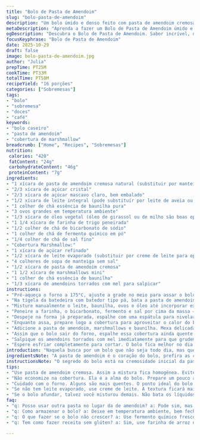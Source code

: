 ```yaml
---
title: "Bolo de Pasta de Amendoim"
slug: "bolo-pasta-de-amendoim"
description: "Um bolo úmido e denso feito com pasta de amendoim cremosa e açúcares mascavo e cristal, coberto com uma cobertura quente de marshmallow e amendoim torrado com mel. A receita usa fermento químico combinado e bicarbonato para garantir leveza, enquanto o leite e o óleo equilibram a textura e sabor. O forno pré-aquecido a 180°C e um tempo de assar entre 27 a 33 minutos, dependendo do forno, levam a um bolo dourado com crosta firme, mas interior macio. A cobertura é feita em banho-maria até alcançar consistência cremosa e pegajosa. Finalizar com amendoins crocantes adiciona textura e contraste. Serve cerca de 16 pessoas."
metaDescription: "Aprenda a fazer um Bolo de Pasta de Amendoim úmido e denso, perfeito para o café da tarde com cobertura de marshmallow e amendoins."
ogDescription: "Descubra o Bolo de Pasta de Amendoim. Sabor incrível, denso e molhadinho, perfeito para acompanhar seu café da tarde com amigos."
focusKeyphrase: "Bolo de Pasta de Amendoim"
date: 2025-10-29
draft: false
image: bolo-pasta-de-amendoim.jpg
author: "Julia"
prepTime: PT25M
cookTime: PT33M
totalTime: PT58M
recipeYield: "16 porções"
categories: ["Sobremesas"]
tags:
- "bolo"
- "sobremesa"
- "doces"
- "café"
keywords:
- "bolo caseiro"
- "pasta de amendoim"
- "cobertura de marshmallow"
breadcrumb: ["Home", "Recipes", "Sobremesas"]
nutrition: 
 calories: "420"
 fatContent: "24g"
 carbohydrateContent: "46g"
 proteinContent: "7g"
ingredients:
- "1 xícara de pasta de amendoim cremosa natural (substituir por manteiga de amêndoas para variar)"
- "2/3 xícara de açúcar cristal"
- "2/3 xícara de açúcar mascavo claro, bem embalado"
- "1/2 xícara de leite integral (pode substituir por leite de aveia ou amêndoas sem açúcar)"
- "1 colher de chá essência de baunilha pura"
- "3 ovos grandes em temperatura ambiente"
- "1/3 xícara de óleo vegetal (óleo de girassol ou de milho são boas opções)"
- "1 1/4 xícara de farinha de trigo peneirada"
- "1/2 colher de chá de bicarbonato de sódio"
- "1 colher de chá de fermento químico em pó"
- "1/4 colher de chá de sal fino"
- "Cobertura Marshmallow:"
- "1 xícara de açúcar refinado"
- "1/2 xícara de leite evaporado (substituir por creme de leite para opção mais rica)"
- "4 colheres de sopa de manteiga sem sal"
- "1/2 xícara de pasta de amendoim cremosa"
- "1 1/2 xícara de marshmallows mini"
- "1 colher de chá essência de baunilha"
- "1/3 xícara de amendoins torrados com mel para salpicar"
instructions:
- "Pré-aqueça o forno a 175°C, ajuste a grade no meio para assar o bolo de maneira uniforme. Unte uma forma 23 x 33 cm com spray antiaderente ou manteiga misturada com farinha.Peneirar os secos evita bolotas que podem atrapalhar a textura, e é importante para distribuir melhor o fermento."
- "Na tigela da batedeira com batedor tipo pá, bata a pasta de amendoim com os açúcares até virar um creme claro e aerado — leva uns 3 minutos em velocidade média alta. Esse ponto é essencial para um bolo macio.De tempos em tempos, raspe as laterais da tigela para garantir mistura homogênea; assim evita pelotas de açúcar ou amendoim grudado na lateral."
- "Misture manualmente o leite, baunilha, ovos e óleo até incorporar exatamente. Use a velocidade baixa da batedeira ou uma espátula, o importante é não bater demais nessa etapa para que o bolo não fique pesado."
- "Peneire a farinha, o bicarbonato, fermento e sal por cima da massa — essa técnica dos secos por cima do úmido é para evitar ativação precoce do fermento. Misture com espátula até não ver mais pontos secos, cuidado para não mexer demais a massa, ela deve ficar ligeiramente grudenta e opaca."
- "Despeje na forma já preparada, espalhe com uma espátula para nivelar. Coloque no centro do forno, observe o topo abrir pequenas rachaduras e dourar levemente nas bordas, sinal de que já está no ponto. Teste com espetinho de metal ou palito de madeira,, que deve sair com migalhas úmidas, nunca massa crua.Resista à tentação de abrir forno antes dos 20 minutos, isso pode fazer o bolo afundar."
- "Enquanto assa, prepare logo a cobertura para aproveitar o calor do bolo assim que sair: em uma panela média, misture açúcar refinado, leite evaporado e manteiga em fogo médio alto.Vá mexendo sem parar — o açúcar dissolve quando a mistura começa a ficar translúcida e o chiado sobe.Decida o fogo em intensidade baixa ao notar que tudo já se dissolve para não queimar na base."
- "Adicione a pasta de amendoim, marshmallows e baunilha. Mexa delicadamente em fogo muito baixo; o marshmallow derrete e a mistura vira um creme brilhante e com textura densa, pronto para ser usado. Isso deve levar uns 5 minutos no fogo."
- "Assim que o bolo sair do forno, espalhe essa cobertura ainda quente rapidamente e uniformemente. A cobertura quente penetra um pouco, essa transferência térmica cria aquela textura camada do marshmallow cremosa com a massa fofa logo abaixo."
- "Salpique os amendoins torrados com mel imediatamente para que grudem antes da cobertura firmar. Fica um contraste crocante+salgadinho com o adocicado e cremoso.Caso não tenha amendoins com mel, uma opção é usar castanhas-do-pará ou até amêndoas laminadas torradas para outro toque."
- "Espere esfriar completamente para cortar. O bolo fica melhor no dia seguinte porque a cobertura firma mais, tornando mais fácil cortar em quadrados limpos sem desmanchar."
introduction: "Naquela busca por um bolo que não seja todo dia, mas que te dê vontade no cafezinho da tarde de domingo, aprendi que um bolo com pasta de amendoim tem que equilibrar o doce e o salgado. Pular o açúcar refinado integral nesse caso tiraria o brilho da massa e a cor fresca. Um leve toque de óleo ajuda a manter a meia-vida do bolo - sem ele o bolo fica seco rapidinho, mesmo que muita gente tente fugir do óleo para a ‘saudabilidade’. Vi variações na cobertura com creme de leite, mas aqui a mistura de marshmallow e pasta de amendoim dava aquela textura pegajosa - quase como um doce de festa junina mas super prático. Se o forno é temperamental, aprenda a observar bordas douradas e teste do palito para não ter susto com bolo cru."
ingredientsNote: "A pasta de amendoim é o coração do bolo, prefira as com textura cremosa e sem pedaços para facilitar mistura, embora pedaços adicionem crocância interessante na cobertura se preferir experimentar. Trocar o leite evaporado na cobertura por creme de leite dá uma cremosidade mais rica - faça testes pequenos. O açúcar mascavo deve estar bem compactado para não alterar medida exata. Prefira marshmallows mini, assim derretem de maneira uniforme sem precisar mexer demais, evitando grumos. Amendoins torrados com mel podem ser substituídos por castanhas secas com toque de mel ou até granola crocante para variar agradavelmente o acabamento. Evite usar fermento de bolo normal sozinho; a combinação do fermento com bicarbonato garante o suporte certo para esta massa densa."
instructionsNote: "O segredo do bolo está na cremosidade inicial da pasta de amendoim com açúcar, que deve ser batido até quase esclarecer volume e textura. Respeite o tempo de mistura para incorporar ar - isso dá leveza. Peneirar os secos evita que fermento e sal ajam antes da hora, o que pode gerar irregularidade no crescimento. Na hora de preparar a cobertura, o ponto do açúcar dissolver no leite evaporado indica calor na medida certa para derreter o marshmallow sem queimá-lo, mexa devagar em fogo baixo para não grudar. Espalhar a cobertura quente rapidamente faz com que ela penetre na superfície do bolo formando uma película aveludada. Amendoins salpicados depois fixam com facilidade, dando contraste visual e gustativo. O frio faz o bolo firmar, por isso espere no mínimo 30 minutos fora do calor para cortar; aí o corte sairá em fatias limpas, sem esfarelar."
tips:
- "Use pasta de amendoim cremosa. Assim a mistura fica homogênea. Evite a crocante, porque vai atrapalhar a textura. Aprendi que a cremosidade é essencial."
- "Não economize na cobertura. Ela é a alma do bolo. Prepare um pouco a mais. No dia seguinte, ela fica ainda melhor. Derrete na boca e é um sucesso."
- "Cuidado com o forno. Alguns são mais quentes. O ponto ideal do bolo é quando as bordas estão levemente douradas e o topo começa a rachar. Importante verificar com palito."
- "Se não tem leite evaporado, use creme de leite. A textura ficará mais rica. Por outro lado, se testar, faça em pequenas quantidades, senão vai perder a receita."
- "Se o bolo afundar, talvez você misturou demais. Não bata os líquidos por muito tempo. Invista menos tempo e mais cuidado, para não perder a leveza do bolo."
faq:
- "q: Posso usar outra pasta no lugar da de amendoim? a: Pode sim, mas o sabor muda. Manteiga de amêndoas é boa opção. Testei e o resultado é mesmo saboroso."
- "q: Como armazenar o bolo? a: Deixe em temperatura ambiente, bem fechado para não ressecar. Também pode refrigerar. Corta melhor depois de um dia na geladeira."
- "q: O que fazer se o bolo não crescer? a: Use fermento químico fresco. Verifique validade. Se ainda assim não crescer, misturou demais. Siga as orientações de mistura."
- "q: Tem como fazer receita sem glúten? a: Sim, use farinha de arroz ou amêndoas. A textura muda. Dá certo, mas fica diferente. Cada farinha traz um toque único."

---
```

